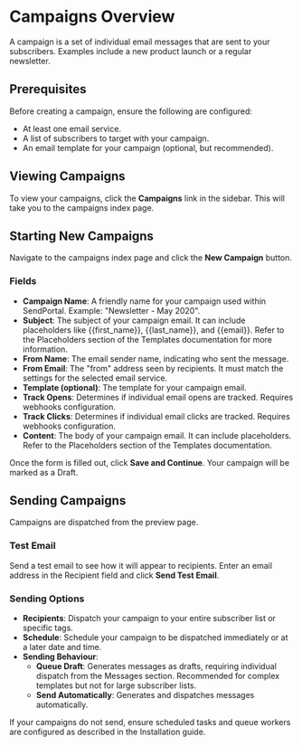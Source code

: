 # Campaigns Overview
A campaign is a set of individual email messages that are sent to your subscribers. Examples include a new product launch or a regular newsletter.

## Prerequisites

Before creating a campaign, ensure the following are configured:

- At least one email service.
- A list of subscribers to target with your campaign.
- An email template for your campaign (optional, but recommended).

## Viewing Campaigns

To view your campaigns, click the **Campaigns** link in the sidebar. This will take you to the campaigns index page.

## Starting New Campaigns

Navigate to the campaigns index page and click the **New Campaign** button.

### Fields

- **Campaign Name**: A friendly name for your campaign used within SendPortal. Example: "Newsletter - May 2020".
- **Subject**: The subject of your campaign email. It can include placeholders like {{first_name}}, {{last_name}}, and {{email}}. Refer to the Placeholders section of the Templates documentation for more information.
- **From Name**: The email sender name, indicating who sent the message.
- **From Email**: The "from" address seen by recipients. It must match the settings for the selected email service.
- **Template (optional)**: The template for your campaign email.
- **Track Opens**: Determines if individual email opens are tracked. Requires webhooks configuration.
- **Track Clicks**: Determines if individual email clicks are tracked. Requires webhooks configuration.
- **Content**: The body of your campaign email. It can include placeholders. Refer to the Placeholders section of the Templates documentation.

Once the form is filled out, click **Save and Continue**. Your campaign will be marked as a Draft.

## Sending Campaigns

Campaigns are dispatched from the preview page.

### Test Email

Send a test email to see how it will appear to recipients. Enter an email address in the Recipient field and click **Send Test Email**.

### Sending Options

- **Recipients**: Dispatch your campaign to your entire subscriber list or specific tags.
- **Schedule**: Schedule your campaign to be dispatched immediately or at a later date and time.
- **Sending Behaviour**:
    - **Queue Draft**: Generates messages as drafts, requiring individual dispatch from the Messages section. Recommended for complex templates but not for large subscriber lists.
    - **Send Automatically**: Generates and dispatches messages automatically.

If your campaigns do not send, ensure scheduled tasks and queue workers are configured as described in the Installation guide.
